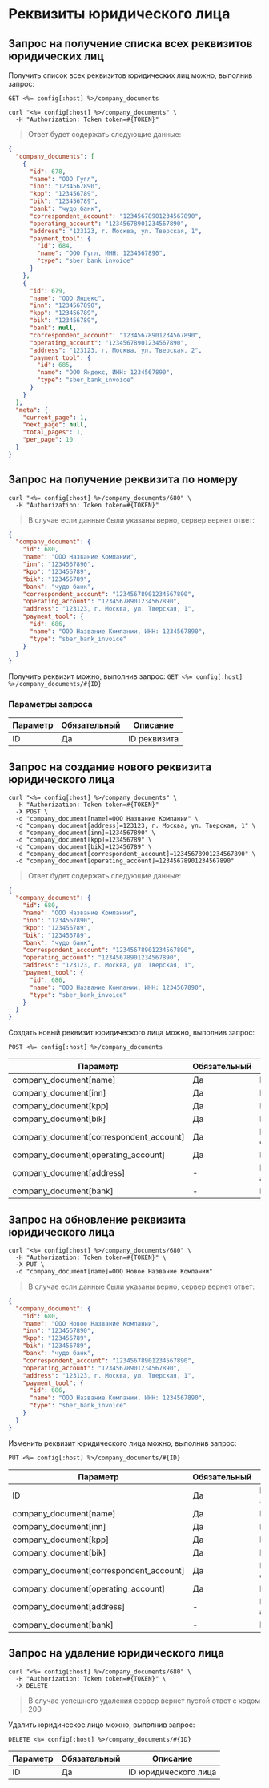 # Реквизиты юридического лица

## Запрос на получение списка всех реквизитов юридических лиц

Получить список всех реквизитов юридических лиц можно, выполнив запрос:

`GET <%= config[:host] %>/company_documents`

```shell
curl "<%= config[:host] %>/company_documents" \
  -H "Authorization: Token token=#{TOKEN}"
```

> Ответ будет содержать следующие данные:

```json
{
  "company_documents": [
    {
      "id": 678,
      "name": "ООО Гугл",
      "inn": "1234567890",
      "kpp": "123456789",
      "bik": "123456789",
      "bank": "чудо банк",
      "correspondent_account": "12345678901234567890",
      "operating_account": "12345678901234567890",
      "address": "123123, г. Москва, ул. Тверская, 1",
      "payment_tool": {
        "id": 684,
        "name": "ООО Гугл, ИНН: 1234567890",
        "type": "sber_bank_invoice"
      }
    },
    {
      "id": 679,
      "name": "ООО Яндекс",
      "inn": "1234567890",
      "kpp": "123456789",
      "bik": "123456789",
      "bank": null,
      "correspondent_account": "12345678901234567890",
      "operating_account": "12345678901234567890",
      "address": "123123, г. Москва, ул. Тверская, 2",
      "payment_tool": {
        "id": 685,
        "name": "ООО Яндекс, ИНН: 1234567890",
        "type": "sber_bank_invoice"
      }
    }
  ],
  "meta": {
    "current_page": 1,
    "next_page": null,
    "total_pages": 1,
    "per_page": 10
  }
}
```

## Запрос на получение реквизита по номеру

```shell
curl "<%= config[:host] %>/company_documents/680" \
  -H "Authorization: Token token=#{TOKEN}"
```

> В случае если данные были указаны верно, сервер вернет ответ:

```json
{
  "company_document": {
    "id": 680,
    "name": "ООО Название Компании",
    "inn": "1234567890",
    "kpp": "123456789",
    "bik": "123456789",
    "bank": "чудо банк",
    "correspondent_account": "12345678901234567890",
    "operating_account": "12345678901234567890",
    "address": "123123, г. Москва, ул. Тверская, 1",
    "payment_tool": {
      "id": 686,
      "name": "ООО Название Компании, ИНН: 1234567890",
      "type": "sber_bank_invoice"
    }
  }
}
```

Получить реквизит можно, выполнив запрос:
`GET <%= config[:host] %>/company_documents/#{ID}`

### Параметры запроса

Параметр | Обязательный | Описание
--------- | ------- | -----------
ID | Да | ID реквизита

## Запрос на создание нового реквизита юридического лица

```shell
curl "<%= config[:host] %>/company_documents" \
  -H "Authorization: Token token=#{TOKEN}"
  -X POST \
  -d "company_document[name]=ООО Название Компании" \
  -d "company_document[address]=123123, г. Москва, ул. Тверская, 1" \
  -d "company_document[inn]=1234567890" \
  -d "company_document[kpp]=123456789" \
  -d "company_document[bik]=123456789" \
  -d "company_document[correspondent_account]=12345678901234567890" \
  -d "company_document[operating_account]=12345678901234567890"
```

> Ответ будет содержать следующие данные:

```json
{
  "company_document": {
    "id": 680,
    "name": "ООО Название Компании",
    "inn": "1234567890",
    "kpp": "123456789",
    "bik": "123456789",
    "bank": "чудо банк",
    "correspondent_account": "12345678901234567890",
    "operating_account": "12345678901234567890",
    "address": "123123, г. Москва, ул. Тверская, 1",
    "payment_tool": {
      "id": 686,
      "name": "ООО Название Компании, ИНН: 1234567890",
      "type": "sber_bank_invoice"
    }
  }
}
```

Создать новый реквизит юридического лица можно, выполнив запрос:

`POST <%= config[:host] %>/company_documents`

Параметр | Обязательный | Описание
--------- | ------- | -----------
company_document[name] | Да | Юридическое лицо
company_document[inn] | Да | ИНН
company_document[kpp] | Да | КПП
company_document[bik] | Да | БИК
company_document[correspondent_account] | Да | Корреспондентский счет
company_document[operating_account] | Да | Расчетный счет
company_document[address] | - | Юридическое адресс
company_document[bank] | - | Банк

## Запрос на обновление реквизита юридического лица

```shell
curl "<%= config[:host] %>/company_documents/680" \
  -H "Authorization: Token token=#{TOKEN}" \
  -X PUT \
  -d "company_document[name]=ООО Новое Название Компании"
```

> В случае если данные были указаны верно, сервер вернет ответ:

```json
{
  "company_document": {
    "id": 680,
    "name": "ООО Новое Название Компании",
    "inn": "1234567890",
    "kpp": "123456789",
    "bik": "123456789",
    "bank": "чудо банк",
    "correspondent_account": "12345678901234567890",
    "operating_account": "12345678901234567890",
    "address": "123123, г. Москва, ул. Тверская, 1",
    "payment_tool": {
      "id": 686,
      "name": "ООО Название Компании, ИНН: 1234567890",
      "type": "sber_bank_invoice"
    }
  }
}
```

Изменить реквизит юридического лица можно, выполнив запрос:

`PUT <%= config[:host] %>/company_documents/#{ID}`

Параметр | Обязательный | Описание
--------- | ------- | -----------
ID | Да | ID юридического лица
company_document[name] | Да | Юридическое лицо
company_document[inn] | Да | ИНН
company_document[kpp] | Да | КПП
company_document[bik] | Да | БИК
company_document[correspondent_account] | Да | Корреспондентский счет
company_document[operating_account] | Да | Расчетный счет
company_document[address] | - | Юридическое адресс
company_document[bank] | - | Банк



## Запрос на удаление юридического лица

```shell
curl "<%= config[:host] %>/company_documents/680" \
  -H "Authorization: Token token=#{TOKEN}" \
  -X DELETE
```

> В случае успешного удаления сервер вернет пустой ответ с кодом 200

Удалить юридическое лицо можно, выполнив запрос:

`DELETE <%= config[:host] %>/company_documents/#{ID}`

Параметр | Обязательный | Описание
--------- | ------- | -----------
ID | Да | ID юридического лица
